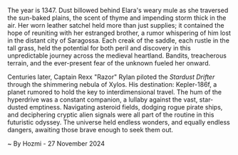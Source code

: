 
The year is 1347.  Dust billowed behind Elara's weary mule as she traversed the sun-baked plains, the scent of thyme and impending storm thick in the air. Her worn leather satchel held more than just supplies; it contained the hope of reuniting with her estranged brother, a rumor whispering of him lost in the distant city of Saragossa.  Each creak of the saddle, each rustle in the tall grass, held the potential for both peril and discovery in this unpredictable journey across the medieval heartland.  Bandits, treacherous terrain, and the ever-present fear of the unknown fueled her onward.

Centuries later, Captain Rexx "Razor" Rylan piloted the *Stardust Drifter* through the shimmering nebula of Xylos.  His destination: Kepler-186f, a planet rumored to hold the key to interdimensional travel.  The hum of the hyperdrive was a constant companion, a lullaby against the vast, star-dusted emptiness.  Navigating asteroid fields, dodging rogue pirate ships, and deciphering cryptic alien signals were all part of the routine in this futuristic odyssey.  The universe held endless wonders, and equally endless dangers, awaiting those brave enough to seek them out.

~ By Hozmi - 27 November 2024
